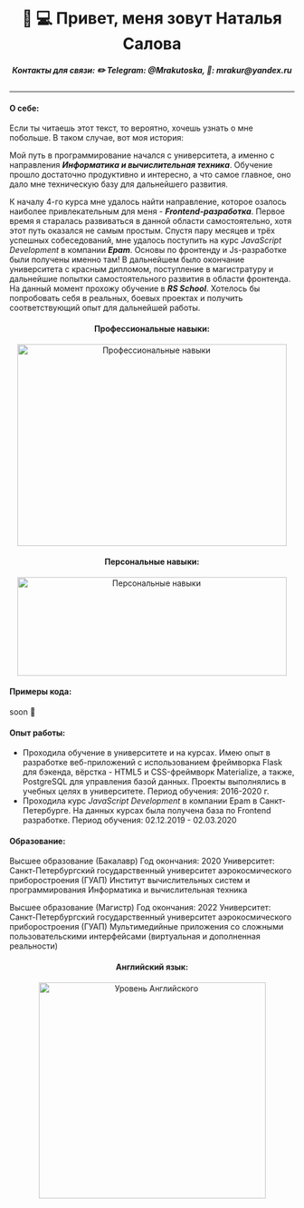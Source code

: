 <h1 align="center">👋 💻 Привет, меня зовут Наталья Салова</h1>
<h5 align="center">Контакты для связи: ✏️ Telegram: @Mrakutoska, 📧: mrakur@yandex.ru
</h5>

---

#### О себе:
Если ты читаешь этот текст, то вероятно, хочешь узнать о мне побольше. В таком случае, вот моя история: 

Мой путь в программирование начался с университета, а именно с направления **_Информатика и вычислительная техника_**. Обучение прошло достаточно продуктивно и интересно, а что самое главное, оно дало мне техническую базу для дальнейшего развития. 

К началу 4-го курса мне удалось найти направление, которое озалось наиболее привлекательным для меня - **_Frontend-разработка_**. Первое время я старалась развиваться в данной области самостоятельно, хотя этот путь оказался не самым простым. Спустя пару месяцев и трёх успешных собеседований, мне удалось поступить на курс *JavaScript Development* в компании **_Epam_**. Основы по фронтенду и Js-разработке были получены именно там! В дальнейшем было окончание университета с красным дипломом, поступление в магистратуру и дальнейшие попытки самостоятельного развития в области фронтенда. На данный момент прохожу обучение в **_RS School_**.
Хотелось бы попробовать себя в реальных, боевых проектах и получить соответствующий опыт для дальнейшей работы.

<h4 align="center">Профессиональные навыки:</h4>
<p align="center"><img src="https://sun9-73.userapi.com/o3Ei6lOM_WTAas90-Rq4D8omowAWzM9hBupVGw/7XXUN6gTOTA.jpg" alt="Профессиональные навыки" width="476" height="356" /></p>

<h4 align="center">Персональные навыки:</h4>
<p align="center"><img src="https://sun9-13.userapi.com/ZjIPrHx0rMFo-L5NU_LQYl290govGELTZwyrYw/AZgbqW9Iec4.jpg" alt="Персональные навыки" width="476" height="174" /></p>

#### Примеры кода:
soon 👀

#### Опыт работы:
- Проходила обучение в университете и на курсах. Имею опыт в разработке веб-приложений с использованием фреймворка Flask для бэкенда, вёрстка - HTML5 и CSS-фреймворк Materialize, а также, 
PostgreSQL для управления базой данных. Проекты выполнялись в учебных целях в университете. 
Период обучения: 2016-2020 г.
- Проходила курс *JavaScript Development* в компании Epam в Санкт-Петербурге. На данных курсах была получена база по Frontend разработке. 
Период обучения: 02.12.2019 - 02.03.2020

#### Образование: 
Высшее образование (Бакалавр)
Год окончания: 2020 
Университет: Санкт-Петербургский государственный университет аэрокосмического приборостроения (ГУАП)
Институт вычислительных систем и программирования
Информатика и вычислительная техника

Высшее образование (Магистр)
Год окончания: 2022 
Университет: Санкт-Петербургский государственный университет аэрокосмического приборостроения (ГУАП)
Мультимедийные приложения со сложными пользовательскими интерфейсами (виртуальная и дополненная реальности)

<h4 align="center">Английский язык:</h4>
<p align="center"><img src="https://sun9-55.userapi.com/AG7Gu_z9IMezFqzFFFQ7eJ5ZLCE03E_oznN4Gw/1ivYOZgNtN4.jpg" alt="Уровень Английского" width="401" height="381" /></p>
